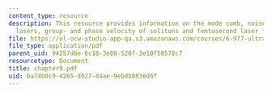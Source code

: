 ```yaml
---
content_type: resource
description: This resource provides information on the mode comb, noise in mode-locked
  lasers, group- and phase velocity of solitons and femtosecond laser frequency combs.
file: https://ol-ocw-studio-app-qa.s3.amazonaws.com/courses/6-977-ultrafast-optics-spring-2005/ba74b0c94265d02784ae9ebdb0836d6f_chapter9.pdf
file_type: application/pdf
parent_uid: 94257d6e-6c18-3e08-520f-3e10f58578c7
resourcetype: Document
title: chapter9.pdf
uid: ba74b0c9-4265-d027-84ae-9ebdb0836d6f
---
```

